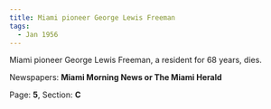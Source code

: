 ```yaml
---  
title: Miami pioneer George Lewis Freeman  
tags:  
  - Jan 1956  
---  
```

  
Miami pioneer George Lewis Freeman, a resident for 68 years, dies.  
  
Newspapers: **Miami Morning News or The Miami Herald**  
  
Page: **5**, Section: **C** 

